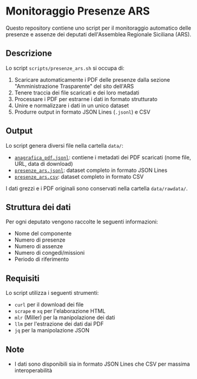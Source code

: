 # Monitoraggio Presenze ARS

Questo repository contiene uno script per il monitoraggio automatico delle presenze e assenze dei deputati dell'Assemblea Regionale Siciliana (ARS).

## Descrizione

Lo script `scripts/presenze_ars.sh` si occupa di:

1. Scaricare automaticamente i PDF delle presenze dalla sezione "Amministrazione Trasparente" del sito dell'ARS
2. Tenere traccia dei file scaricati e dei loro metadati
3. Processare i PDF per estrarne i dati in formato strutturato
4. Unire e normalizzare i dati in un unico dataset
5. Produrre output in formato JSON Lines (`.jsonl`) e CSV

## Output

Lo script genera diversi file nella cartella `data/`:

- [`anagrafica_pdf.jsonl`](data/anagrafica_pdf.jsonl): contiene i metadati dei PDF scaricati (nome file, URL, data di download)
- [`presenze_ars.jsonl`](data/presenze_ars.jsonl): dataset completo in formato JSON Lines
- [`presenze_ars.csv`](data/presenze_ars.csv): dataset completo in formato CSV

I dati grezzi e i PDF originali sono conservati nella cartella `data/rawdata/`.

## Struttura dei dati

Per ogni deputato vengono raccolte le seguenti informazioni:

- Nome del componente
- Numero di presenze
- Numero di assenze
- Numero di congedi/missioni
- Periodo di riferimento

## Requisiti

Lo script utilizza i seguenti strumenti:

- `curl` per il download dei file
- `scrape` e `xq` per l'elaborazione HTML
- `mlr` (Miller) per la manipolazione dei dati
- `llm` per l'estrazione dei dati dai PDF
- `jq` per la manipolazione JSON

## Note

- I dati sono disponibili sia in formato JSON Lines che CSV per massima interoperabilità
